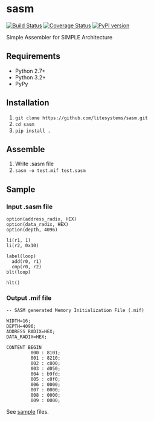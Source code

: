 sasm
====

[![Build Status](https://travis-ci.org/litesystems/sasm.svg?branch=master)](https://travis-ci.org/litesystems/sasm)
[![Coverage Status](https://coveralls.io/repos/litesystems/sasm/badge.png?branch=master)](https://coveralls.io/r/litesystems/sasm?branch=master)
[![PyPI version](https://badge.fury.io/py/sasm.svg)](http://badge.fury.io/py/sasm)

Simple Assembler for SIMPLE Architecture

Requirements
------------
* Python 2.7+
* Python 3.2+
* PyPy

Installation
------------
1. `git clone https://github.com/litesystems/sasm.git`
2. `cd sasm`
3. `pip install .`

Assemble
--------
1. Write .sasm file
2. `sasm -o test.mif test.sasm`

Sample
------
### Input .sasm file
```
option(address_radix, HEX)
option(data_radix, HEX)
option(depth, 4096)

li(r1, 1)
li(r2, 0x10)

label(loop)
  add(r0, r1)
  cmp(r0, r2)
blt(loop)

hlt()
```

### Output .mif file
```
-- SASM generated Memory Initialization File (.mif)

WIDTH=16;
DEPTH=4096;
ADDRESS_RADIX=HEX;
DATA_RADIX=HEX;

CONTENT BEGIN
         000 : 8101;
         001 : 8210;
         002 : c800;
         003 : d050;
         004 : b9fd;
         005 : c0f0;
         006 : 0000;
         007 : 0000;
         008 : 0000;
         009 : 0000;
```

See [sample](sample) files.
